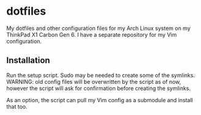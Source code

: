 # dotfiles
My dotfiles and other configuration files for my Arch Linux system on my ThinkPad X1 Carbon Gen 6. I have a separate repository for my Vim configuration.

## Installation
Run the setup script. Sudo may be needed to create some of the symlinks. WARNING: old config files will be overwritten by the script as of now, however the script will ask for confirmation before creating the symlinks.

As an option, the script can pull my Vim config as a submodule and install that too.
